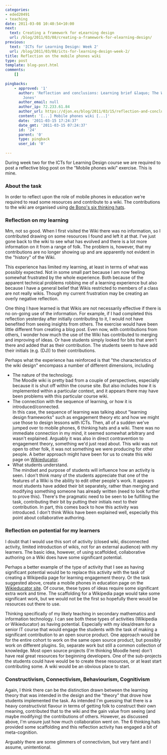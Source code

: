 ```yaml
---
categories:
- eded20491
- teaching
date: 2011-03-08 10:40:54+10:00
next:
  text: Creating a framework for eLearning design
  url: /blog/2011/03/08/creating-a-framework-for-elearning-design/
previous:
  text: 'ICTs for Learning Design: Week 2'
  url: /blog/2011/03/08/icts-for-learning-design-week-2/
title: Reflection on the mobile phones wiki
type: post
template: blog-post.html
comments:
    []
    
pingbacks:
    - approved: '1'
      author: 'Reflection and conclusions: Learning brief &laquo; The Weblog of (a) David
        Jones'
      author_email: null
      author_ip: 72.233.61.84
      author_url: https://djon.es/blog/2011/03/15/reflection-and-conclusions-learning-brief/
      content: '[...] Mobile phones wiki [...]'
      date: '2011-03-15 17:24:37'
      date_gmt: '2011-03-15 07:24:37'
      id: '24'
      parent: '0'
      type: pingback
      user_id: '0'
    
---
```

During week two for the ICTs for Learning Design course we are required to post a reflective blog post on the "Mobile phones wiki" exercise. This is mine.

### About the task

In order to reflect upon the role of mobile phones in education we're required to read some resources and contribute to a wiki. The contributions to the wiki are organised using [de Bono's six thinking hats](http://en.wikipedia.org/wiki/Six_Thinking_Hats).

### Reflection on my learning

Mm, not so good. When I first visited the Wiki there was no information, so I contributed drawing on some resources I found and left it at that. I've just gone back to the wiki to see what has evolved and there is a lot more information on it from a range of folk. The problem is, however, that my contributions are no longer showing up and are apparently not evident in the "history" of the Wiki.

This experience has limited my learning, at least in terms of what was possibly expected. Not in some small part because I am now feeling somewhat frustrated by the whole experience. Both because of the apparent technical problems robbing me of a learning experience but also because I have a general belief that Wikis restricted to members of a class are not really wikis. Though my current frustration may be creating an overly negative reflection.

One thing I have learned is that Wikis are not necessarily effective if there is no on-going use of the information. For example, if I had completed this reflection yesterday after initially contributing to it, I would not have benefited from seeing insights from others. The exercise would have been little different from creating a blog post. Even now, with contributions from others, I wonder how much the use of the Wiki has contributed to merging and improving of ideas. Or have students simply looked for bits that aren't there and added that as their contribution. The students seem to have add their initials (e.g. (DJ)) to their contributions.

Perhaps what the experience has reinforced is that "the characteristics of the wiki design" encompass a number of different dimensions, including

- The nature of the technology.  
    The Moodle wiki is pretty bad from a couple of perspectives, especially because it is shut off within the course site. But also includes how it is implemented within a particular context, and it appears there may have been problems with this particular course wiki.
- The connection with the sequence of learning, or how it is introduced/connected.  
    In this case, the sequence of learning was talking about "learning design frameworks" such as engagement theory etc and how we might use those to design lessons with ICTs. Then, all of a sudden we've jumped over to mobile phones, 6 thinking hats and a wiki. There was no immediate connection in my mind, it seemed somewhat arbitrary and wasn't explained. Arguably it was also in direct contravention to engagement theory, something we'd just read about. This wiki was not open to other folk, it was not something we were producing for other people. A better approach might have been for us to create this wiki page on [Wikieducator](http://wikieducator.org/).
- What students understand.  
    The mindset and purpose of students will influence how an activity is seen. I don't think many of the students appreciate that one of the features of a Wiki is the ability to edit other people's work. It appears most students have added their bit separately, rather than merging and modifying something someone has already written (need to look further to prove this). There's the pragmatic need to be seen to be fulfilling the task, contributing their bit by putting their initials next to their contribution. In part, this comes back to how this activity was introduced. I don't think Wikis have been explained well, especially this point about collaborative authoring.

### Reflection on potential for my learners

I doubt that I would use this sort of activity (closed wiki, disconnected activity, limited introduction of wikis, not for an external audience) with my learners. The basic idea, however, of using scaffolded, collaborative authoring on a Wiki does have some significant potential.

Perhaps a better example of the type of activity that I see as having significant potential would be to replace this activity with the task of creating a Wikipedia page for learning engagement theory. Or the task suggested above, create a mobile phones in education page on the [Wikieducator site](http://wikieducator.org/). Of course, these types of ideas require some significant extra work and time. The scaffolding for a Wikipedia page would take some significant work, but we would not be the first so hopefully there would be resources out there to use.

Thinking specifically of my likely teaching in secondary mathematics and information technology. I can see both these types of activities (Wikipedia or Wikieducator) as having potential. Especially with my idea/dream for a senior IT course that would engage the students with the task of making a significant contribution to an open source product. One approach would be for the entire cohort to work on the same open source product, but possibly work on different plugins. So, separate work but still a common collection of knowledge. Most open source projects (I'm thinking Moodle here) don't have real great resources for beginning developers. One of the sub-projects the students could have would be to create these resources, or at least start contributing some. A wiki would be an obvious place to start.

### Constructivism, Connectivism, Behaviourism, Cognitivism

Again, I think there can be the distinction drawn between the learning theory that was intended in the design and the "theory" that drove how students implemented the task. As intended I'm guessing that there is a heavy constructivist flavour in terms of getting folk to construct their own meaning, contributed that to the wiki and the gain value from seeing (and maybe modifying) the contributions of others. However, as discussed above, I'm unsure just how much collaboration went on. The 6 thinking hats provided some scaffolding and this reflection activity has engaged a bit of meta-cognition.

Arguably there are some glimmers of connectivism, but very faint and I assume, unintentional.
